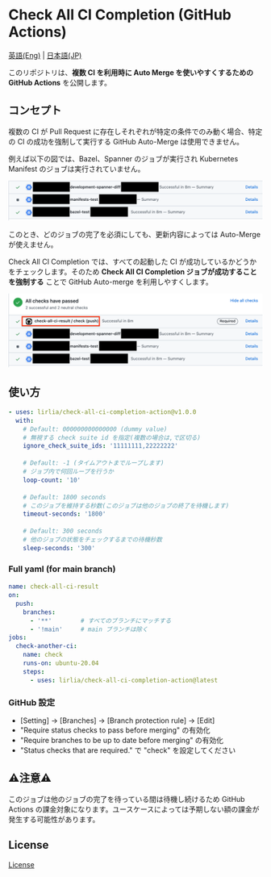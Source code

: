 # Check All CI Completion (GitHub Actions)

[英語(Eng)](./README.md) | [日本語(JP)](./README_jp.md)

このリポジトリは、**複数 CI を利用時に Auto Merge を使いやすくするためのGitHub Actions** を公開します。

## コンセプト

複数の CI が Pull Request に存在しそれぞれが特定の条件でのみ動く場合、特定の CI の成功を強制して実行する GitHub Auto-Merge は使用できません。

例えば以下の図では、Bazel、Spanner のジョブが実行され Kubernetes Manifest のジョブは実行されていません。

![multi-job](images/multi-jobs.png)

このとき、どのジョブの完了を必須にしても、更新内容によっては Auto-Merge が使えません。

Check All CI Completion では、すべての起動した CI が成功しているかどうかをチェックします。そのため **Check All CI Completion ジョブが成功することを強制する** ことで GitHub Auto-merge を利用しやすくします。

![check-job](images/check-job.png)

## 使い方

```yaml
- uses: lirlia/check-all-ci-completion-action@v1.0.0
  with:
    # Default: 000000000000000 (dummy value)
    # 無視する check suite id を指定(複数の場合は,で区切る)
    ignore_check_suite_ids: '11111111,22222222'

    # Default: -1 (タイムアウトまでループします)
    # ジョブ内で何回ループを行うか
    loop-count: '10'

    # Default: 1800 seconds
    # このジョブを維持する秒数(このジョブは他のジョブの終了を待機します)
    timeout-seconds: '1800'

    # Default: 300 seconds
    # 他のジョブの状態をチェックするまでの待機秒数
    sleep-seconds: '300'
```

### Full yaml (for main branch)

```yaml
name: check-all-ci-result
on:
  push:
    branches:
      - '**'        # すべてのブランチにマッチする
      - '!main'     # main ブランチは除く
jobs:
  check-another-ci:
    name: check
    runs-on: ubuntu-20.04
    steps:
      - uses: lirlia/check-all-ci-completion-action@latest
```

### GitHub 設定

- [Setting] → [Branches] → [Branch protection rule] → [Edit]
- "Require status checks to pass before merging" の有効化
- "Require branches to be up to date before merging" の有効化
- "Status checks that are required." で "check" を設定してください

## :warning:注意:warning:

このジョブは他のジョブの完了を待っている間は待機し続けるため GitHub Actions の課金対象になります。ユースケースによっては予期しない額の課金が発生する可能性があります。

## License

[License](./LICENSE)
